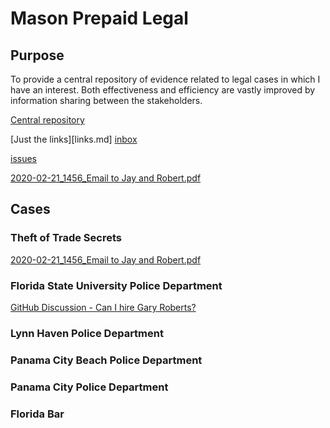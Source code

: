 # Mason Prepaid Legal

## Purpose
To provide a central repository of evidence related to legal cases in which I have an interest.  Both effectiveness and efficiency are vastly improved by information sharing between the stakeholders.


[Central repository](files)

[Just the links][links.md]
[inbox](inbox)


[issues](https://github.com/mconsulting/legal/issues)

[2020-02-21_1456_Email to Jay and Robert.pdf](https://github.com/mconsulting/legal/blob/main/files/2020-02-21_1456_Email%20to%20Jay%20and%20Robert.pdf)

## Cases

### Theft of Trade Secrets

[2020-02-21_1456_Email to Jay and Robert.pdf](https://github.com/mconsulting/legal/blob/main/files/2020-02-21_1456_Email%20to%20Jay%20and%20Robert.pdf)
### Florida State University Police Department
[GitHub Discussion - Can I hire Gary Roberts?](https://github.com/mconsulting/legal/discussions/14)

### Lynn Haven Police Department

### Panama City Beach Police Department

### Panama City Police Department 

### Florida Bar
